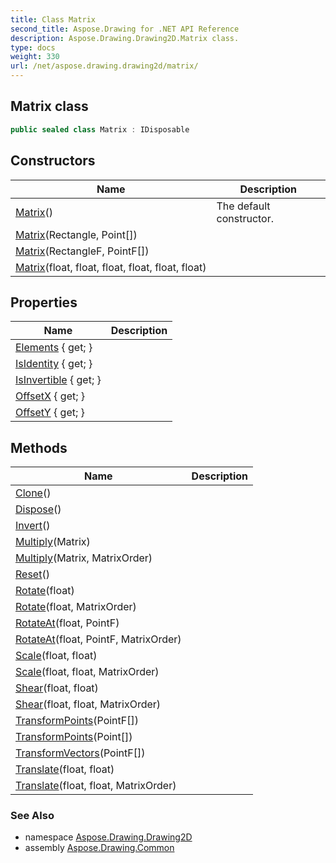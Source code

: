 ```yaml
---
title: Class Matrix
second_title: Aspose.Drawing for .NET API Reference
description: Aspose.Drawing.Drawing2D.Matrix class. 
type: docs
weight: 330
url: /net/aspose.drawing.drawing2d/matrix/
---
```

## Matrix class

```csharp
public sealed class Matrix : IDisposable
```

## Constructors

| Name | Description |
| --- | --- |
| [Matrix](matrix/#constructor)() | The default constructor. |
| [Matrix](matrix/#constructor_1)(Rectangle, Point[]) |  |
| [Matrix](matrix/#constructor_2)(RectangleF, PointF[]) |  |
| [Matrix](matrix/#constructor_3)(float, float, float, float, float, float) |  |

## Properties

| Name | Description |
| --- | --- |
| [Elements](../../aspose.drawing.drawing2d/matrix/elements/) { get; } |  |
| [IsIdentity](../../aspose.drawing.drawing2d/matrix/isidentity/) { get; } |  |
| [IsInvertible](../../aspose.drawing.drawing2d/matrix/isinvertible/) { get; } |  |
| [OffsetX](../../aspose.drawing.drawing2d/matrix/offsetx/) { get; } |  |
| [OffsetY](../../aspose.drawing.drawing2d/matrix/offsety/) { get; } |  |

## Methods

| Name | Description |
| --- | --- |
| [Clone](../../aspose.drawing.drawing2d/matrix/clone/)() |  |
| [Dispose](../../aspose.drawing.drawing2d/matrix/dispose/)() |  |
| [Invert](../../aspose.drawing.drawing2d/matrix/invert/)() |  |
| [Multiply](../../aspose.drawing.drawing2d/matrix/multiply/#multiply)(Matrix) |  |
| [Multiply](../../aspose.drawing.drawing2d/matrix/multiply/#multiply_1)(Matrix, MatrixOrder) |  |
| [Reset](../../aspose.drawing.drawing2d/matrix/reset/)() |  |
| [Rotate](../../aspose.drawing.drawing2d/matrix/rotate/#rotate)(float) |  |
| [Rotate](../../aspose.drawing.drawing2d/matrix/rotate/#rotate_1)(float, MatrixOrder) |  |
| [RotateAt](../../aspose.drawing.drawing2d/matrix/rotateat/#rotateat)(float, PointF) |  |
| [RotateAt](../../aspose.drawing.drawing2d/matrix/rotateat/#rotateat_1)(float, PointF, MatrixOrder) |  |
| [Scale](../../aspose.drawing.drawing2d/matrix/scale/#scale)(float, float) |  |
| [Scale](../../aspose.drawing.drawing2d/matrix/scale/#scale_1)(float, float, MatrixOrder) |  |
| [Shear](../../aspose.drawing.drawing2d/matrix/shear/#shear)(float, float) |  |
| [Shear](../../aspose.drawing.drawing2d/matrix/shear/#shear_1)(float, float, MatrixOrder) |  |
| [TransformPoints](../../aspose.drawing.drawing2d/matrix/transformpoints/#transformpoints)(PointF[]) |  |
| [TransformPoints](../../aspose.drawing.drawing2d/matrix/transformpoints/#transformpoints_1)(Point[]) |  |
| [TransformVectors](../../aspose.drawing.drawing2d/matrix/transformvectors/)(PointF[]) |  |
| [Translate](../../aspose.drawing.drawing2d/matrix/translate/#translate)(float, float) |  |
| [Translate](../../aspose.drawing.drawing2d/matrix/translate/#translate_1)(float, float, MatrixOrder) |  |

### See Also

* namespace [Aspose.Drawing.Drawing2D](../../aspose.drawing.drawing2d/)
* assembly [Aspose.Drawing.Common](../../)


